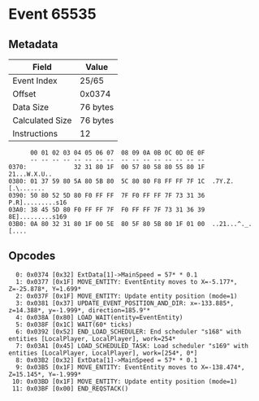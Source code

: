 # Event 65535

## Metadata

| Field           | Value    |
|-----------------|----------|
| Event Index     | 25/65    |
| Offset          | 0x0374   |
| Data Size       | 76 bytes |
| Calculated Size | 76 bytes |
| Instructions    | 12       |

```
      00 01 02 03 04 05 06 07  08 09 0A 0B 0C 0D 0E 0F
      -- -- -- -- -- -- -- --  -- -- -- -- -- -- -- --
0370:             32 31 80 1F  00 57 80 58 80 55 80 1F      21...W.X.U..
0380: 01 37 59 80 5A 80 5B 80  5C 80 80 F8 FF FF 7F 1C  .7Y.Z.[.\.......
0390: 50 80 52 5D 80 F0 FF FF  7F F0 FF FF 7F 73 31 36  P.R].........s16
03A0: 38 45 5D 80 F0 FF FF 7F  F0 FF FF 7F 73 31 36 39  8E].........s169
03B0: 0A 80 32 31 80 1F 00 5E  80 5F 80 5B 80 1F 01 00  ..21...^._.[....
```

## Opcodes

```
  0: 0x0374 [0x32] ExtData[1]->MainSpeed = 57* * 0.1
  1: 0x0377 [0x1F] MOVE_ENTITY: EventEntity moves to X=-5.177*, Z=-25.878*, Y=1.699*
  2: 0x037F [0x1F] MOVE_ENTITY: Update entity position (mode=1)
  3: 0x0381 [0x37] UPDATE_EVENT_POSITION_AND_DIR: x=-133.885*, z=14.388*, y=-1.999*, direction=185.9°*
  4: 0x038A [0x80] LOAD_WAIT(entity=EventEntity)
  5: 0x038F [0x1C] WAIT(60* ticks)
  6: 0x0392 [0x52] END_LOAD_SCHEDULER: End scheduler "s168" with entities [LocalPlayer, LocalPlayer], work=254*
  7: 0x03A1 [0x45] LOAD_SCHEDULED_TASK: Load scheduler "s169" with entities [LocalPlayer, LocalPlayer], work=[254*, 0*]
  8: 0x03B2 [0x32] ExtData[1]->MainSpeed = 57* * 0.1
  9: 0x03B5 [0x1F] MOVE_ENTITY: EventEntity moves to X=-138.474*, Z=15.145*, Y=-1.999*
 10: 0x03BD [0x1F] MOVE_ENTITY: Update entity position (mode=1)
 11: 0x03BF [0x00] END_REQSTACK()
```

